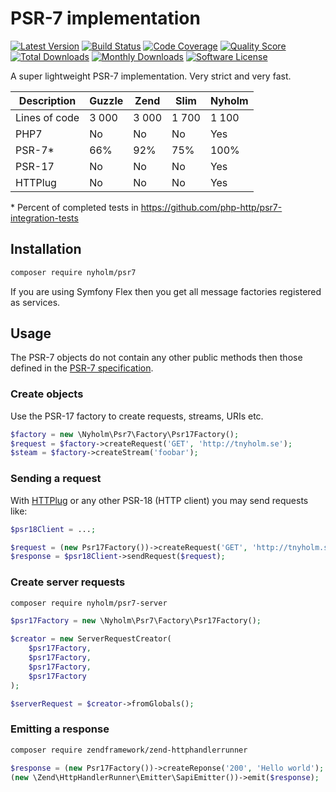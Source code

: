 # PSR-7 implementation

[![Latest Version](https://img.shields.io/github/release/Nyholm/psr7.svg?style=flat-square)](https://github.com/Nyholm/psr7/releases)
[![Build Status](https://img.shields.io/travis/Nyholm/psr7/master.svg?style=flat-square)](https://travis-ci.org/Nyholm/psr7)
[![Code Coverage](https://img.shields.io/scrutinizer/coverage/g/Nyholm/psr7.svg?style=flat-square)](https://scrutinizer-ci.com/g/Nyholm/psr7)
[![Quality Score](https://img.shields.io/scrutinizer/g/Nyholm/psr7.svg?style=flat-square)](https://scrutinizer-ci.com/g/Nyholm/psr7)
[![Total Downloads](https://poser.pugx.org/nyholm/psr7/downloads)](https://packagist.org/packages/nyholm/psr7)
[![Monthly Downloads](https://poser.pugx.org/nyholm/psr7/d/monthly.png)](https://packagist.org/packages/nyholm/psr7)
[![Software License](https://img.shields.io/badge/license-MIT-brightgreen.svg?style=flat-square)](LICENSE)


A super lightweight PSR-7 implementation. Very strict and very fast.

| Description | Guzzle | Zend | Slim | Nyholm |
| ---- | ------ | ---- | ---- | ------ |
| Lines of code | 3 000 | 3 000 | 1 700 | 1 100 |
| PHP7 | No | No | No | Yes |
| PSR-7* | 66% | 92% | 75% | 100% |
| PSR-17 | No | No | No | Yes |
| HTTPlug | No | No | No | Yes |

\* Percent of completed tests in https://github.com/php-http/psr7-integration-tests

## Installation

```bash
composer require nyholm/psr7
```

If you are using Symfony Flex then you get all message factories registered as services. 

## Usage

The PSR-7 objects do not contain any other public methods then those defined in
the [PSR-7 specification](https://www.php-fig.org/psr/psr-7/). 

### Create objects

Use the PSR-17 factory to create requests, streams, URIs etc.  

```php
$factory = new \Nyholm\Psr7\Factory\Psr17Factory();
$request = $factory->createRequest('GET', 'http://tnyholm.se');
$steam = $factory->createStream('foobar');
```

### Sending a request

With [HTTPlug](http://httplug.io/) or any other PSR-18 (HTTP client) you may send requests like: 

```php
$psr18Client = ...;

$request = (new Psr17Factory())->createRequest('GET', 'http://tnyholm.se');
$response = $psr18Client->sendRequest($request);
```

### Create server requests

```bash
composer require nyholm/psr7-server
```

```php
$psr17Factory = new \Nyholm\Psr7\Factory\Psr17Factory();

$creator = new ServerRequestCreator(
    $psr17Factory,
    $psr17Factory,
    $psr17Factory,
    $psr17Factory
);

$serverRequest = $creator->fromGlobals();
```

### Emitting a response

```bash
composer require zendframework/zend-httphandlerrunner
```

```php
$response = (new Psr17Factory())->createReponse('200', 'Hello world');
(new \Zend\HttpHandlerRunner\Emitter\SapiEmitter())->emit($response);
```
